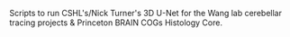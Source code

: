 Scripts to run CSHL's/Nick Turner's 3D U-Net for the Wang lab cerebellar tracing projects & Princeton BRAIN COGs Histology Core.
